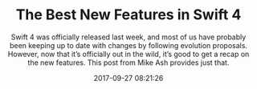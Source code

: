 ---
title: "The Best New Features in Swift 4"
subtitle: "Swift 4 was officially released last week, and most of us have probably been keeping up to date with changes by following evolution proposals. However, now that it’s officially out in the wild, it’s good to get a recap on the new features. This post from Mike Ash provides just that."
tags: ["swift4"]
link: "https://plausible.coop/blog/2017/09/13/best-new-features-in-swift-4"
date: "2017-09-27 08:21:26"
---